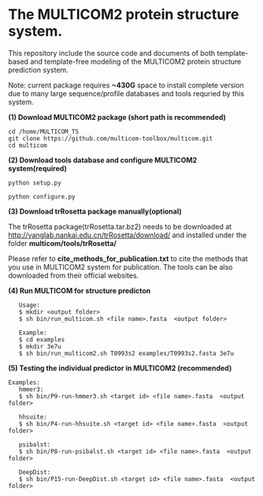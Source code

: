 # The MULTICOM2 protein structure system. 
This repository include the source code and documents of both template-based and template-free modeling of the MULTICOM2 protein structure prediction system. 

Note: current package requires **~430G** space to install complete version due to many large sequence/profile databases and tools requried by this system.

**(1) Download MULTICOM2 package (short path is recommended)**

```
cd /home/MULTICOM_TS
git clone https://github.com/multicom-toolbox/multicom.git
cd multicom
```

**(2) Download tools database and configure MULTICOM2 system(required)**

```
python setup.py

python configure.py

```

**(3) Download trRosetta package manually(optional)**


The trRosetta package(trRosetta.tar.bz2) needs to be downloaded at  <http://yanglab.nankai.edu.cn/trRosetta/download/> and installed under the folder **multicom/tools/trRosetta/**


Please refer to **cite_methods_for_publication.txt** to cite the methods that you use in MULTICOM2 system for publication. The tools can be also downloaded from their official websites.

**(4) Run MULTICOM for structure predicton**

```
   Usage:
   $ mkdir <output folder>
   $ sh bin/run_multicom.sh <file name>.fasta  <output folder>

   Example:
   $ cd examples
   $ mkdir 3e7u
   $ sh bin/run_multicom2.sh T0993s2 examples/T0993s2.fasta 3e7u
```

**(5) Testing the individual predictor in MULTICOM2 (recommended)**
```
Examples:
   hmmer3:
   $ sh bin/P9-run-hmmer3.sh <target id> <file name>.fasta  <output folder>

   hhsuite:
   $ sh bin/P4-run-hhsuite.sh <target id> <file name>.fasta  <output folder>

   psibalst:
   $ sh bin/P8-run-psibalst.sh <target id> <file name>.fasta  <output folder>

   DeepDist:
   $ sh bin/P15-run-DeepDist.sh <target id> <file name>.fasta  <output folder>

```
